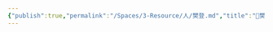 ```yaml
---
{"publish":true,"permalink":"/Spaces/3-Resource/人/樊登.md","title":"🧑樊登","created":"2022-08-05","modified":"2023-03-14","published":"2025-07-12T11:44:31.503+08:00","cssclasses":""}
---
```



